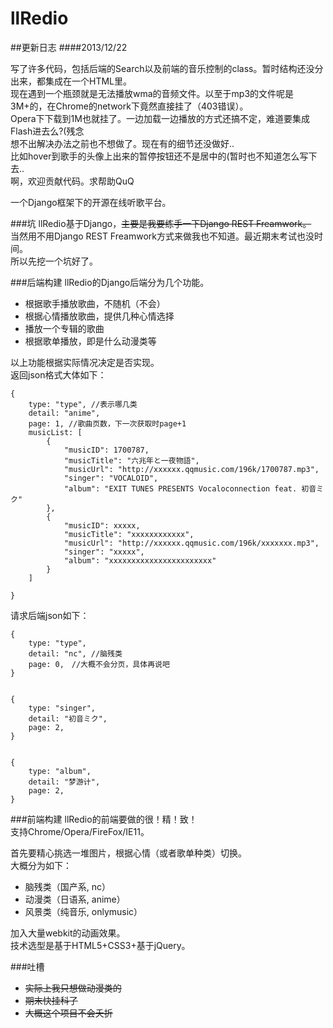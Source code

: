 llRedio
=======
##更新日志
####2013/12/22

写了许多代码，包括后端的Search以及前端的音乐控制的class。暂时结构还没分出来，都集成在一个HTML里。   
现在遇到一个瓶颈就是无法播放wma的音频文件。以至于mp3的文件呢是3M+的，在Chrome的network下竟然直接挂了（403错误）。   
Opera下下载到1M也就挂了。一边加载一边播放的方式还搞不定，难道要集成Flash进去么?(残念   
想不出解决办法之前也不想做了。现在有的细节还没做好..   
比如hover到歌手的头像上出来的暂停按钮还不是居中的(暂时也不知道怎么写下去..   
啊，欢迎贡献代码。求帮助QuQ    

一个Django框架下的开源在线听歌平台。   

###坑
llRedio基于Django，<del>主要是我要练手一下Django REST Freamwork。</del>    
当然用不用Django REST Freamwork方式来做我也不知道。最近期末考试也没时间。   
所以先挖一个坑好了。

###后端构建
llRedio的Django后端分为几个功能。   

+ 根据歌手播放歌曲，不随机（不会）   
+ 根据心情播放歌曲，提供几种心情选择   
+ 播放一个专辑的歌曲   
+ 根据歌单播放，即是什么动漫类等

以上功能根据实际情况决定是否实现。   
返回json格式大体如下：   

    {
        type: "type", //表示哪几类
        detail: "anime",
        page: 1, //歌曲页数，下一次获取时page+1
        musicList: [
            {
                "musicID": 1700787,
                "musicTitle": "六兆年と一夜物語",
                "musicUrl": "http://xxxxxx.qqmusic.com/196k/1700787.mp3",
                "singer": "VOCALOID",
                "album": "EXIT TUNES PRESENTS Vocaloconnection feat. 初音ミク"
            },
            {
                "musicID": xxxxx,
                "musicTitle": "xxxxxxxxxxxx",
                "musicUrl": "http://xxxxxx.qqmusic.com/196k/xxxxxxx.mp3",
                "singer": "xxxxx",
                "album": "xxxxxxxxxxxxxxxxxxxxxxx"
            }
        ]
        
    }


请求后端json如下：

    {
        type: "type",
        detail: "nc", //脑残类
        page: 0,　//大概不会分页，具体再说吧
    }


    {
        type: "singer",
        detail: "初音ミク",
        page: 2,
    }
    

    {
        type: "album",
        detail: "梦游计",
        page: 2,
    }

###前端构建
llRedio的前端要做的很！精！致！    
支持Chrome/Opera/FireFox/IE11。   

首先要精心挑选一堆图片，根据心情（或者歌单种类）切换。   
大概分为如下：   

+ 脑残类（国产系, nc）   
+ 动漫类（日语系, anime）   
+ 风景类（纯音乐, onlymusic）   

加入大量webkit的动画效果。   
技术选型是基于HTML5+CSS3+基于jQuery。    

###吐槽

+ <del>实际上我只想做动漫类的</del>    
+ <del>期末快挂科了</del>    
+ <del>大概这个项目不会夭折</del>   
